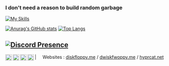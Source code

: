 ### I don't need a reason to build random garbage

[![My Skills](https://skillicons.dev/icons?i=git,linux,vim,vscode,cs,java,nodejs,python,php,laravel,ruby,rails,mysql)](https://skillicons.dev)

[![Anurag's GitHub stats](https://github-readme-stats.vercel.app/api?username=floppydisk05&theme=dark)](https://github.com/anuraghazra/github-readme-stats)
[![Top Langs](https://github-readme-stats.vercel.app/api/top-langs/?username=floppydisk05&theme=dark&layout=compact)](https://github.com/anuraghazra/github-readme-stats)

[![Discord Presence](https://lanyard.cnrad.dev/api/437970062922612737
                            )](https://discord.com/users/437970062922612737)
---

<a href="https://c.im/@floppydisk">
  <img align="left" alt="Mastodon" width="20px" src="https://simpleicons.now.sh/mastodon/495f7e" />
</a>
<a href="https://git.frzn.dev/fwoppydwisk">
  <img align="left" alt="Forgejo" width="20px" src="https://simpleicons.now.sh/forgejo/495f7e" />
</a>
<a href="https://github.com/floppydisk05">
  <img align="left" alt="GitHub" width="20px" src="https://simpleicons.now.sh/github/495f7e" />
</a>
<a href="https://git.diskfloppy.me/">
  <img align="left" alt="cgit" width="20px" src="https://simpleicons.now.sh/git/495f7e" />
</a>

| &nbsp;&nbsp;&nbsp; Websites : [diskfloppy.me](https://www.diskfloppy.me) / [dwiskfwoppy.me](https://www.dwiskfwoppy.me) / [hyprcat.net](http://www.hyprcat.net)
